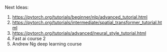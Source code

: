 Next Ideas:
1. https://pytorch.org/tutorials/beginner/nlp/advanced_tutorial.html
2. https://pytorch.org/tutorials/intermediate/spatial_transformer_tutorial.html
3. https://pytorch.org/tutorials/advanced/neural_style_tutorial.html
4. Fast ai course 2
5. Andrew Ng deep learning course
